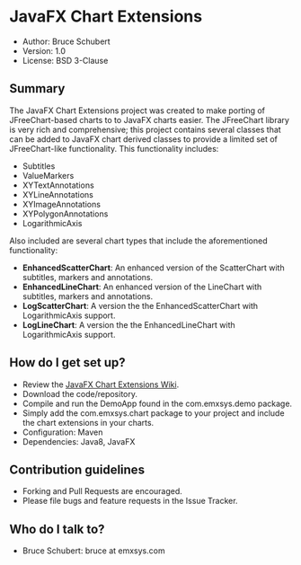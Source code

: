 # JavaFX Chart Extensions #
* Author: Bruce Schubert
* Version: 1.0
* License: BSD 3-Clause

## Summary ##

The JavaFX Chart Extensions project was created to make porting of JFreeChart-based charts to 
to JavaFX charts easier.  The JFreeChart library is very rich and comprehensive; this project
contains several classes that can be added to JavaFX chart derived classes to provide a limited 
set of JFreeChart-like functionality. This functionality includes:

* Subtitles
* ValueMarkers
* XYTextAnnotations
* XYLineAnnotations
* XYImageAnnotations
* XYPolygonAnnotations
* LogarithmicAxis

Also included are several chart types that include the aforementioned functionality:

* **EnhancedScatterChart**: An enhanced version of the ScatterChart with subtitles, markers and annotations.
* **EnhancedLineChart**: An enhanced version of the LineChart with subtitles, markers and annotations.
* **LogScatterChart**: A version the the EnhancedScatterChart with LogarithmicAxis support.
* **LogLineChart**: A version the the EnhancedLineChart with LogarithmicAxis support.

## How do I get set up? ##

* Review the [JavaFX Chart Extensions Wiki](https://bitbucket.org/emxsys/javafx-chart-extensions/wiki/).
* Download the code/repository.
* Compile and run the DemoApp found in the com.emxsys.demo package. 
* Simply add the com.emxsys.chart package to your project and include the chart extensions in your charts.
* Configuration: Maven
* Dependencies: Java8, JavaFX 

## Contribution guidelines ##

* Forking and Pull Requests are encouraged. 
* Please file bugs and feature requests in the Issue Tracker.

## Who do I talk to? ##

* Bruce Schubert: bruce at emxsys.com